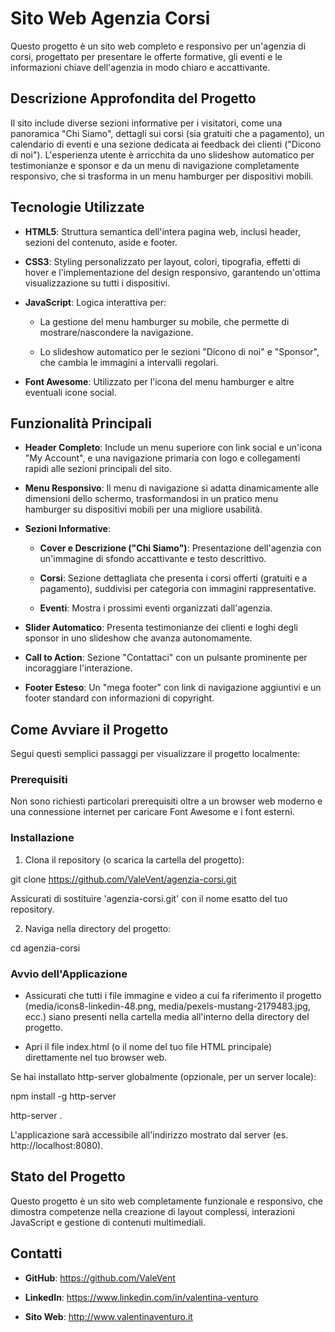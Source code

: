# Sito Web Agenzia Corsi

Questo progetto è un sito web completo e responsivo per un'agenzia di corsi, progettato per presentare le offerte formative, gli eventi e le informazioni chiave dell'agenzia in modo chiaro e accattivante.


## Descrizione Approfondita del Progetto

Il sito include diverse sezioni informative per i visitatori, come una panoramica "Chi Siamo", dettagli sui corsi (sia gratuiti che a pagamento), un calendario di eventi e una sezione dedicata ai feedback dei clienti ("Dicono di noi"). L'esperienza utente è arricchita da uno slideshow automatico per testimonianze e sponsor e da un menu di navigazione completamente responsivo, che si trasforma in un menu hamburger per dispositivi mobili.


## Tecnologie Utilizzate

- **HTML5**: Struttura semantica dell'intera pagina web, inclusi header, sezioni del contenuto, aside e footer.

- **CSS3**: Styling personalizzato per layout, colori, tipografia, effetti di hover e l'implementazione del design responsivo, garantendo un'ottima visualizzazione su tutti i dispositivi.

- **JavaScript**: Logica interattiva per:

  - La gestione del menu hamburger su mobile, che permette di mostrare/nascondere la navigazione.

  - Lo slideshow automatico per le sezioni "Dicono di noi" e "Sponsor", che cambia le immagini a intervalli regolari.

- **Font Awesome**: Utilizzato per l'icona del menu hamburger e altre eventuali icone social.


## Funzionalità Principali

- **Header Completo**: Include un menu superiore con link social e un'icona "My Account", e una navigazione primaria con logo e collegamenti rapidi alle sezioni principali del sito.

- **Menu Responsivo**: Il menu di navigazione si adatta dinamicamente alle dimensioni dello schermo, trasformandosi in un pratico menu hamburger su dispositivi mobili per una migliore usabilità.

- **Sezioni Informative**:

  - **Cover e Descrizione ("Chi Siamo")**: Presentazione dell'agenzia con un'immagine di sfondo accattivante e testo descrittivo.

  - **Corsi**: Sezione dettagliata che presenta i corsi offerti (gratuiti e a pagamento), suddivisi per categoria con immagini rappresentative.

  - **Eventi**: Mostra i prossimi eventi organizzati dall'agenzia.

- **Slider Automatico**: Presenta testimonianze dei clienti e loghi degli sponsor in uno slideshow che avanza autonomamente.

- **Call to Action**: Sezione "Contattaci" con un pulsante prominente per incoraggiare l'interazione.

- **Footer Esteso**: Un "mega footer" con link di navigazione aggiuntivi e un footer standard con informazioni di copyright.


## Come Avviare il Progetto

Segui questi semplici passaggi per visualizzare il progetto localmente:


### Prerequisiti

Non sono richiesti particolari prerequisiti oltre a un browser web moderno e una connessione internet per caricare Font Awesome e i font esterni.


### Installazione

1. Clona il repository (o scarica la cartella del progetto):

git clone https://github.com/ValeVent/agenzia-corsi.git

Assicurati di sostituire 'agenzia-corsi.git' con il nome esatto del tuo repository.

2. Naviga nella directory del progetto:

cd agenzia-corsi


### Avvio dell'Applicazione

- Assicurati che tutti i file immagine e video a cui fa riferimento il progetto (media/icons8-linkedin-48.png, media/pexels-mustang-2179483.jpg, ecc.) siano presenti nella cartella media all'interno della directory del progetto.

- Apri il file index.html (o il nome del tuo file HTML principale) direttamente nel tuo browser web.

Se hai installato http-server globalmente (opzionale, per un server locale):

npm install -g http-server

http-server .

L'applicazione sarà accessibile all'indirizzo mostrato dal server (es. http://localhost:8080).


## Stato del Progetto

Questo progetto è un sito web completamente funzionale e responsivo, che dimostra competenze nella creazione di layout complessi, interazioni JavaScript e gestione di contenuti multimediali.


## Contatti

- **GitHub**: https://github.com/ValeVent

- **LinkedIn**: https://www.linkedin.com/in/valentina-venturo

- **Sito Web**: http://www.valentinaventuro.it
